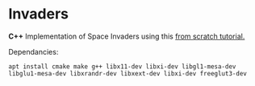 # Invaders
**C++** Implementation of Space Invaders using this [from scratch tutorial.](http://nicktasios.nl/posts/space-invaders-from-scratch-part-1.html)

Dependancies:
```
apt install cmake make g++ libx11-dev libxi-dev libgl1-mesa-dev libglu1-mesa-dev libxrandr-dev libxext-dev libxi-dev freeglut3-dev

```

